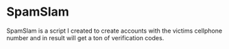# SpamSlam
SpamSlam is a script I created to create accounts with the victims cellphone number and in result will get a ton of verification codes.
